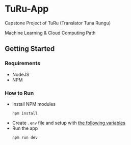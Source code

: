 # TuRu-App
Capstone Project of TuRu (Translator Tuna Rungu)

Machine Learning & Cloud Computing Path

## Getting Started
### Requirements
- NodeJS
- NPM

### How to Run
- Install NPM modules
  ```
  npm install
  ```
- Create `.env` file and setup with [the following variables](./.env_example)
- Run the app
  ```
  npm run dev
  ```